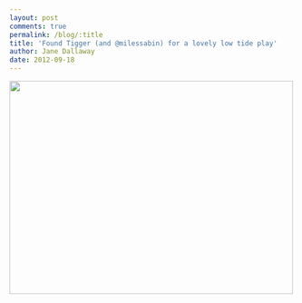 ```yaml
---
layout: post
comments: true
permalink: /blog/:title
title: 'Found Tigger (and @milessabin) for a lovely low tide play'
author: Jane Dallaway
date: 2012-09-18
---
```


<div>
<a href="http://static.skitters.dallaway.com/Pphoto.JPG">
<img width="500" src="http://static.skitters.dallaway.com/Pphoto.JPG.500.JPG" height="376">
</a>
</div>


 
    
